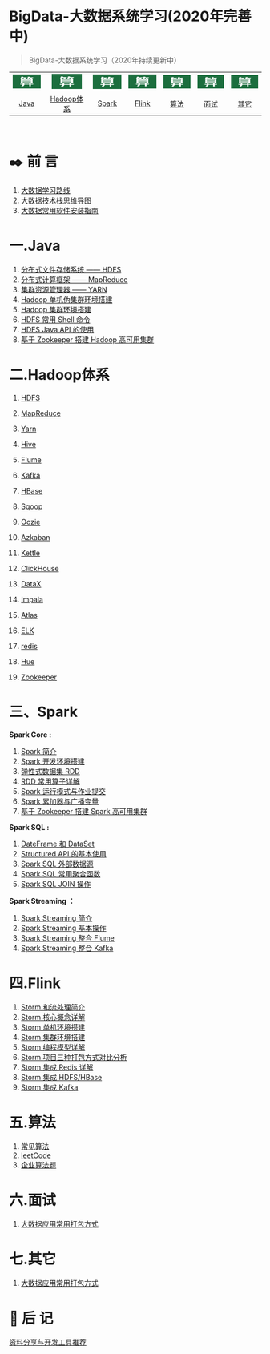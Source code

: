 # BigData-大数据系统学习(2020年完善中)

> BigData-大数据系统学习（2020年持续更新中）

<table>
    <tr align="center">
      <th><img width="60px"  src="picture/002.jpg"></th>
      <th><img width="60px" src="picture/002.jpg"></th>
      <th><img width="60px" src="picture/002.jpg"></th>
      <th><img width="60px" src="picture/002.jpg"></th>
      <th><img width="60px"  src="picture/002.jpg"></th>
      <th><img width="60px" src="picture/002.jpg"></th>
      <th><img width="60px" src="picture/002.jpg"></th>
    <tr>
  <td align="center"><a href="https://github.com/bigdata2018/BigData#%E4%B8%80java">Java</a></td>
  <td align="center"><a href="https://github.com/bigdata2018/BigData#%E4%BA%8Chadoop%E4%BD%93%E7%B3%BB">Hadoop体系</a></td>
  <td align="center"><a href="#三、Spark">Spark</a></td>
  <td align="center"><a href="# 四.Flink">Flink</a></td>
  <td align="center"><a href="https://github.com/bigdata2018/BigData/tree/master#%E4%BA%94%E7%AE%97%E6%B3%95">算法</a></td>
  <td align="center"><a href="# 六.面试">面试</a></td>
  <td align="center"><a href="# 七.其它">其它</a></td>
</table>



<br/>

# :black_nib: 前  言

1. [大数据学习路线](https://github.com/heibaiying/BigData-Notes/blob/master/notes/大数据学习路线.md)
2. [大数据技术栈思维导图](https://github.com/heibaiying/BigData-Notes/blob/master/notes/大数据技术栈思维导图.md)        
3. [大数据常用软件安装指南](https://github.com/heibaiying/BigData-Notes/blob/master/notes/大数据常用软件安装指南.md)

# 一.Java

1. [分布式文件存储系统 —— HDFS](https://github.com/heibaiying/BigData-Notes/blob/master/notes/Hadoop-HDFS.md)
2. [分布式计算框架 —— MapReduce](https://github.com/heibaiying/BigData-Notes/blob/master/notes/Hadoop-MapReduce.md)
3. [集群资源管理器 —— YARN](https://github.com/heibaiying/BigData-Notes/blob/master/notes/Hadoop-YARN.md)
4. [Hadoop 单机伪集群环境搭建](https://github.com/heibaiying/BigData-Notes/blob/master/notes/installation/Hadoop单机环境搭建.md)
5. [Hadoop 集群环境搭建](https://github.com/heibaiying/BigData-Notes/blob/master/notes/installation/Hadoop集群环境搭建.md)
6. [HDFS 常用 Shell 命令](https://github.com/heibaiying/BigData-Notes/blob/master/notes/HDFS常用Shell命令.md)
7. [HDFS Java API 的使用](https://github.com/heibaiying/BigData-Notes/blob/master/notes/HDFS-Java-API.md)
8. [基于 Zookeeper 搭建 Hadoop 高可用集群](https://github.com/heibaiying/BigData-Notes/blob/master/notes/installation/基于Zookeeper搭建Hadoop高可用集群.md)

# 二.Hadoop体系

1. [HDFS](https://github.com/321cto/Java-for-Algorithms/blob/master/note/%E7%AE%97%E6%B3%95001.md#01%E5%AD%97%E7%AC%A6%E7%BB%9F%E8%AE%A1)

2. [MapReduce](https://github.com/321cto/Java-for-Algorithms/blob/master/note/%E7%AE%97%E6%B3%95001.md#02%E5%86%92%E6%B3%A1%E6%8E%92%E5%BA%8F)

3. [Yarn](https://github.com/heibaiying/BigData-Notes/blob/master/notes/HiveCLI和Beeline命令行的基本使用.md)

4. [Hive](https://github.com/heibaiying/BigData-Notes/blob/master/notes/Hive常用DDL操作.md)

5. [Flume](https://github.com/heibaiying/BigData-Notes/blob/master/notes/Hive分区表和分桶表.md)

6. [Kafka](https://github.com/heibaiying/BigData-Notes/blob/master/notes/Hive视图和索引.md)

7. [HBase](https://github.com/heibaiying/BigData-Notes/blob/master/notes/Hive常用DML操作.md)

8. [Sqoop](https://github.com/heibaiying/BigData-Notes/blob/master/notes/Hive数据查询详解.md)

9. [Oozie](https://github.com/321cto/Java-for-Algorithms/blob/master/note/%E7%AE%97%E6%B3%95001.md#01%E5%AD%97%E7%AC%A6%E7%BB%9F%E8%AE%A1)

10. [Azkaban](https://github.com/321cto/Java-for-Algorithms/blob/master/note/%E7%AE%97%E6%B3%95001.md#02%E5%86%92%E6%B3%A1%E6%8E%92%E5%BA%8F)

11. [Kettle](https://github.com/heibaiying/BigData-Notes/blob/master/notes/HiveCLI和Beeline命令行的基本使用.md)

12. [ClickHouse](https://github.com/heibaiying/BigData-Notes/blob/master/notes/Hive常用DDL操作.md)

13. [DataX](https://github.com/heibaiying/BigData-Notes/blob/master/notes/Hive分区表和分桶表.md)

14. [Impala](https://github.com/heibaiying/BigData-Notes/blob/master/notes/Hive视图和索引.md)

15. [Atlas](https://github.com/heibaiying/BigData-Notes/blob/master/notes/Hive常用DML操作.md)

16. [ELK](https://github.com/heibaiying/BigData-Notes/blob/master/notes/Hive数据查询详解.md)

17. [redis](https://github.com/heibaiying/BigData-Notes/blob/master/notes/Hive数据查询详解.md)

18. [Hue](https://github.com/heibaiying/BigData-Notes/blob/master/notes/Hive数据查询详解.md)

19. [Zookeeper](https://github.com/heibaiying/BigData-Notes/blob/master/notes/Hive数据查询详解.md)

    

# 三、Spark

**Spark Core :**

1. [Spark 简介](https://github.com/heibaiying/BigData-Notes/blob/master/notes/Spark简介.md)
2. [Spark 开发环境搭建](https://github.com/heibaiying/BigData-Notes/blob/master/notes/installation/Spark开发环境搭建.md)
3. [弹性式数据集 RDD](https://github.com/heibaiying/BigData-Notes/blob/master/notes/Spark_RDD.md)
4. [RDD 常用算子详解](https://github.com/heibaiying/BigData-Notes/blob/master/notes/Spark_Transformation和Action算子.md)
5. [Spark 运行模式与作业提交](https://github.com/heibaiying/BigData-Notes/blob/master/notes/Spark部署模式与作业提交.md)
6. [Spark 累加器与广播变量](https://github.com/heibaiying/BigData-Notes/blob/master/notes/Spark累加器与广播变量.md)
7. [基于 Zookeeper 搭建 Spark 高可用集群](https://github.com/heibaiying/BigData-Notes/blob/master/notes/installation/Spark集群环境搭建.md)

**Spark SQL :**

1. [DateFrame 和 DataSet ](https://github.com/heibaiying/BigData-Notes/blob/master/notes/SparkSQL_Dataset和DataFrame简介.md)
2. [Structured API 的基本使用](https://github.com/heibaiying/BigData-Notes/blob/master/notes/Spark_Structured_API的基本使用.md)
3. [Spark SQL 外部数据源](https://github.com/heibaiying/BigData-Notes/blob/master/notes/SparkSQL外部数据源.md)
4. [Spark SQL 常用聚合函数](https://github.com/heibaiying/BigData-Notes/blob/master/notes/SparkSQL常用聚合函数.md)
5. [Spark SQL JOIN 操作](https://github.com/heibaiying/BigData-Notes/blob/master/notes/SparkSQL联结操作.md)

**Spark Streaming ：**

1. [Spark Streaming 简介](https://github.com/heibaiying/BigData-Notes/blob/master/notes/Spark_Streaming与流处理.md)
2. [Spark Streaming 基本操作](https://github.com/heibaiying/BigData-Notes/blob/master/notes/Spark_Streaming基本操作.md)
3. [Spark Streaming 整合 Flume](https://github.com/heibaiying/BigData-Notes/blob/master/notes/Spark_Streaming整合Flume.md)
4. [Spark Streaming 整合 Kafka](https://github.com/heibaiying/BigData-Notes/blob/master/notes/Spark_Streaming整合Kafka.md)

# 四.Flink

1. [Storm 和流处理简介](https://github.com/heibaiying/BigData-Notes/blob/master/notes/Storm和流处理简介.md)
2. [Storm 核心概念详解](https://github.com/heibaiying/BigData-Notes/blob/master/notes/Storm核心概念详解.md)
3. [Storm 单机环境搭建](https://github.com/heibaiying/BigData-Notes/blob/master/notes/installation/Storm单机环境搭建.md)
4. [Storm 集群环境搭建](https://github.com/heibaiying/BigData-Notes/blob/master/notes/installation/Storm集群环境搭建.md)
5. [Storm 编程模型详解](https://github.com/heibaiying/BigData-Notes/blob/master/notes/Storm编程模型详解.md)
6. [Storm 项目三种打包方式对比分析](https://github.com/heibaiying/BigData-Notes/blob/master/notes/Storm三种打包方式对比分析.md)
7. [Storm 集成 Redis 详解](https://github.com/heibaiying/BigData-Notes/blob/master/notes/Storm集成Redis详解.md)
8. [Storm 集成 HDFS/HBase](https://github.com/heibaiying/BigData-Notes/blob/master/notes/Storm集成HBase和HDFS.md)
9. [Storm 集成 Kafka](https://github.com/heibaiying/BigData-Notes/blob/master/notes/Storm集成Kakfa.md)




# 五.算法

1. [常见算法](https://github.com/bigdata2018/BigData/blob/master/Algorithm-notes/%E5%B8%B8%E8%A7%81%E7%AE%97%E6%B3%95.md) 
2. [leetCode](https://github.com/heibaiying/BigData-Notes/blob/master/notes/大数据应用常用打包方式.md) 
3. [企业算法题](https://github.com/heibaiying/BigData-Notes/blob/master/notes/大数据应用常用打包方式.md) 



# 六.面试

1. [大数据应用常用打包方式](https://github.com/heibaiying/BigData-Notes/blob/master/notes/大数据应用常用打包方式.md)



# 七.其它

1. [大数据应用常用打包方式](https://github.com/heibaiying/BigData-Notes/blob/master/notes/大数据应用常用打包方式.md)





# :bookmark_tabs: 后  记

[资料分享与开发工具推荐](https://github.com/heibaiying/BigData-Notes/blob/master/notes/资料分享与工具推荐.md)
